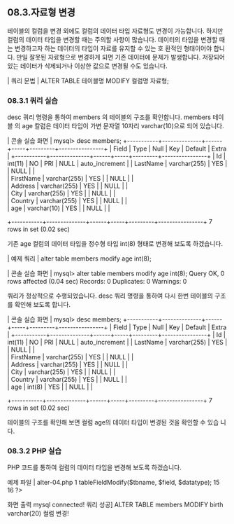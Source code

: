 
## 08.3.자료형 변경 
테이블의 컬럼을 변경 외에도 컬럼의 데이터 타입 자료형도 변경이 가능합니다. 하지만 컬럼의 데이터 타입을 변경할 때는 주의할 사항이 많습니다. 
데이터의 타입을 변경할 때는 변경하고자 하는 데이터의 타입이 자료를 유지할 수 있는 호 환적인 형태이어야 합니다. 만일 잘못된 자료형으로 변경하게 되면 기존 데이터에 문제가 발생합니다. 저장되어 있는 데이터가 삭제되거나 이상한 값으로 변경될 수도 있습니다. 

| 쿼리 문법 | 
ALTER TABLE 테이블명 MODIFY 컬럼명 자료형; 

### 08.3.1 쿼리 실습 
desc 쿼리 명령을 통하여 members 의 테이블의 구조를 확인합니다. members 테이블 
의 age 칼럼은 데이터 타입이 가변 문자열 10자리 varchar(10)으로 되어 있습니다. 

| 콘솔 실습 화면 | 
mysql> desc members; +-----------+--------------+------+-----+---------+----------------+ | Field | Type | Null | Key | Default | Extra | +-----------+--------------+------+-----+---------+----------------+ | Id | int(11) | NO | PRI | NULL | auto_increment | 
| LastName | varchar(255) | YES |  | NULL  |  |  
| FirstName | varchar(255) | YES |  | NULL  |  |  
| Address  | varchar(255) | YES |  | NULL  |  |  
| City   | varchar(255) | YES |  | NULL  |  |  
| Country    | varchar(255) | YES |  | NULL  |  |  
| age  | varchar(10) | YES |  | NULL  |  |  

+-----------+--------------+------+-----+---------+----------------+ 7 rows in set (0.02 sec) 

기존 age 컬럼의 데이터 타입을 정수형 타입 int(8) 형태로 변경해 보도록 하겠습니다. 

| 예제 쿼리 | 
alter table members modify age int(8); 

| 콘솔 실습 화면 | 
mysql> alter table members modify age int(8); Query OK, 0 rows affected (0.04 sec) Records: 0 Duplicates: 0 Warnings: 0 

쿼리가 정상적으로 수행되었습니다. desc 쿼리 명령을 통하여 다시 한번 테이블의 구조 를 확인해 보도록 합니다. 

| 콘솔 실습 화면 | 
mysql> desc members; +-----------+--------------+------+-----+---------+----------------+ | Field | Type | Null | Key | Default | Extra | +-----------+--------------+------+-----+---------+----------------+ | Id | int(11) | NO  | PRI | NULL   | auto_increment | 
| LastName | varchar(255) | YES |  | NULL  |  |  
| FirstName | varchar(255) | YES  |  | NULL  |  |  
| Address  | varchar(255) | YES  |  | NULL  |  |  
| City  | varchar(255) | YES  |  | NULL  |  |  
| Country  | varchar(255) | YES  |  | NULL  |  |  
| age  | int(8)  | YES  |  | NULL  |  |  

+-----------+--------------+------+-----+---------+----------------+ 7 rows in set (0.02 sec) 

테이블의 구조를 확인해 보면 컬럼 age의 데이터 타입이 변경된 것을 확인할 수 있습 니다. 

### 08.3.2 PHP 실습 
PHP 코드를 통하여 컬럼의 데이터 타입을 변경해 보도록 하겠습니다. 

예제 파일 | alter-04.php 
1 <?php 2 3 include "dbinfo.php"; 4 include "mysql.class.php"; 5 6 // ++ Mysqli DB 연결. 7 $db = new JinyMysql(); 8 9 $tbname = "members"; 10 $field = "birth"; 11 $datatype = "varchar(20)"; 12 13 // 필드를 추가합니다. 
14 $db->tableFieldModify($tbname, $field, $datatype); 15 16 ?> 

화면 출력 
mysql connected! 쿼리 성공] ALTER TABLE members MODIFY birth varchar(20) 컬럼 변경! 
